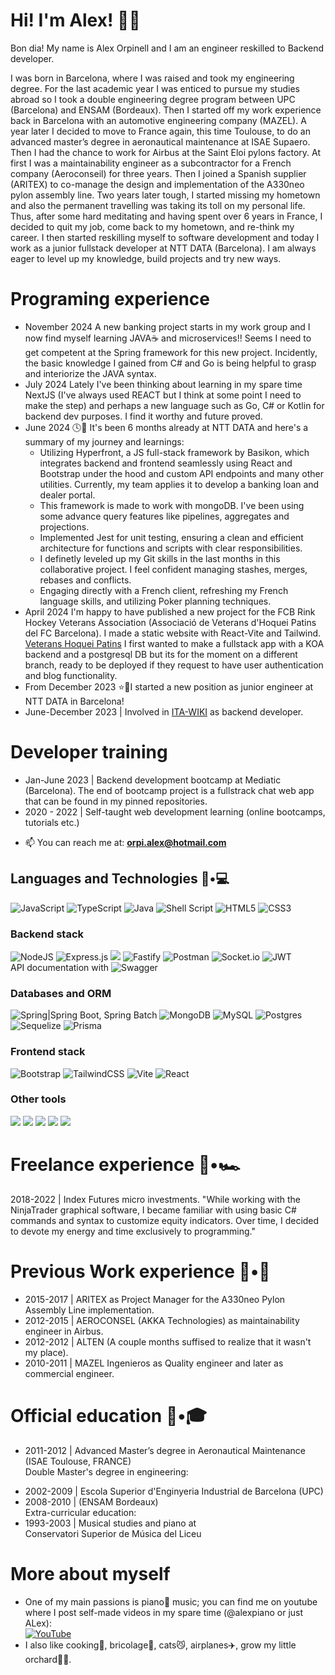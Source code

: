 # Hi! I'm Alex! 👋🏻

Bon dia! My name is Alex Orpinell and I am an engineer reskilled to Backend developer.

I was born in Barcelona, where I was raised and took my engineering degree. For the last academic year I was enticed to pursue my studies abroad so I took a double engineering degree program between UPC (Barcelona) and ENSAM (Bordeaux). Then I started off my work experience back in Barcelona with an automotive engineering company (MAZEL). A year later I decided to move to France again, this time Toulouse, to do an advanced master’s degree in aeronautical maintenance at ISAE Supaero. Then I had the chance to work for Airbus at the Saint Eloi pylons factory. At first I was a maintainability engineer as a subcontractor for a French company (Aeroconseil) for three years. Then I joined a Spanish supplier (ARITEX) to co-manage the design and implementation of the A330neo pylon assembly line. Two years later tough, I started missing my hometown and also the permanent travelling was taking its toll on my personal life. Thus, after some hard meditating and having spent over 6 years in France, I decided to quit my job, come back to my hometown, and re-think my career. I then started reskilling myself to software development and today I work as a junior fullstack developer at NTT DATA (Barcelona). I am always eager to level up my knowledge, build projects and try new ways.

# Programing experience
* November 2024 A new banking project starts in my work group and I now find myself learning JAVA☕ and microservices!! Seems I need to get competent at the Spring framework for this new project. Incidently, the basic knowledge I gained from C# and Go is being helpful to grasp and interiorize the JAVA syntax.
* July 2024 Lately I've been thinking about learning in my spare time NextJS (I've always used REACT but I think at some point I need to make the step) and perhaps a new language such as Go, C# or Kotlin for backend dev purposes. I find it worthy and future proved.
* June 2024 🕓📅 It's been 6 months already at NTT DATA and here's a summary of my journey and learnings:
  * Utilizing Hyperfront, a JS full-stack framework by Basikon, which integrates backend and frontend seamlessly using React and Bootstrap under the hood and custom API endpoints and many other utilities. Currently, my team applies it to develop a banking loan and dealer portal.
  * This framework is made to work with mongoDB. I've been using some advance query features like pipelines, aggregates and projections.
  * Implemented Jest for unit testing, ensuring a clean and efficient architecture for functions and scripts with clear responsibilities.
  * I definetly leveled up my Git skills in the last months in this collaborative project. I feel confident managing stashes, merges, rebases and conflicts.
  * Engaging directly with a French client, refreshing my French language skills, and utilizing Poker planning techniques.
* April 2024 I'm happy to have published a new project for the FCB Rink Hockey Veterans Association (Associació de Veterans d'Hoquei Patins del FC Barcelona). I made a static website with React-Vite and Tailwind. [Veterans Hoquei Patins](https://client-veterans-hoquei.onrender.com/) I first wanted to make a fullstack app with a KOA backend and a postgresql DB but its for the moment on a different branch, ready to be deployed if they request to have user authentication and blog functionality.
* From December 2023 ⭐🔋I started a new position as junior engineer at NTT DATA in Barcelona!<br>
* June-December 2023 | Involved in [ITA-WIKI](https://github.com/IT-Academy-BCN/ita-wiki) as backend developer.<br>
# Developer training
* Jan-June 2023 | Backend development bootcamp at Mediatic (Barcelona). The end of bootcamp project is a fullstrack chat web app that can be found in my pinned repositories.<br>
* 2020 - 2022 | Self-taught web development learning (online bootcamps, tutorials etc.)<br>
- 📫 You can reach me at: **orpi.alex@hotmail.com**
## Languages and Technologies 👦•💻
![JavaScript](https://img.shields.io/badge/javascript-%23323330.svg?style=for-the-badge&logo=javascript&logoColor=%23F7DF1E)
![TypeScript](https://img.shields.io/badge/typescript-%23007ACC.svg?style=for-the-badge&logo=typescript&logoColor=white)
![Java](https://img.shields.io/badge/java-%23ED8B00.svg?style=for-the-badge&logo=openjdk&logoColor=white)
![Shell Script](https://img.shields.io/badge/shell_script-%23121011.svg?style=for-the-badge&logo=gnu-bash&logoColor=white)
![HTML5](https://img.shields.io/badge/html5-%23E34F26.svg?style=for-the-badge&logo=html5&logoColor=white)
![CSS3](https://img.shields.io/badge/css3-%231572B6.svg?style=for-the-badge&logo=css3&logoColor=white)
### Backend stack
![NodeJS](https://img.shields.io/badge/node.js-6DA55F?style=for-the-badge&logo=node.js&logoColor=white)
![Express.js](https://img.shields.io/badge/express.js-%23404d59.svg?style=for-the-badge&logo=express&logoColor=%2361DAFB)
<img src="https://img.shields.io/badge/Nodejs-KOA-lightgrey"/>
![Fastify](https://img.shields.io/badge/fastify-%23000000.svg?style=for-the-badge&logo=fastify&logoColor=white)
![Postman](https://img.shields.io/badge/Postman-FF6C37?style=for-the-badge&logo=postman&logoColor=white)
![Socket.io](https://img.shields.io/badge/Socket.io-black?style=for-the-badge&logo=socket.io&badgeColor=010101)
![JWT](https://img.shields.io/badge/JWT-black?style=for-the-badge&logo=JSON%20web%20tokens)<br>
API documentation with ![Swagger](https://img.shields.io/badge/-Swagger-%23Clojure?style=for-the-badge&logo=swagger&logoColor=white)
### Databases and ORM
![Spring](https://img.shields.io/badge/spring-%236DB33F.svg?style=for-the-badge&logo=spring&logoColor=white)|Spring Boot, Spring Batch 
![MongoDB](https://img.shields.io/badge/MongoDB-%234ea94b.svg?style=for-the-badge&logo=mongodb&logoColor=white)
![MySQL](https://img.shields.io/badge/mysql-%2300f.svg?style=for-the-badge&logo=mysql&logoColor=white)
![Postgres](https://img.shields.io/badge/postgres-%23316192.svg?style=for-the-badge&logo=postgresql&logoColor=white)
![Sequelize](https://img.shields.io/badge/Sequelize-52B0E7?style=for-the-badge&logo=Sequelize&logoColor=white)
![Prisma](https://img.shields.io/badge/Prisma-3982CE?style=for-the-badge&logo=Prisma&logoColor=white)
### Frontend stack
![Bootstrap](https://img.shields.io/badge/bootstrap-%23563D7C.svg?style=for-the-badge&logo=bootstrap&logoColor=white)
![TailwindCSS](https://img.shields.io/badge/tailwindcss-%2338B2AC.svg?style=for-the-badge&logo=tailwind-css&logoColor=white)
![Vite](https://img.shields.io/badge/vite-%23646CFF.svg?style=for-the-badge&logo=vite&logoColor=white)
![React](https://img.shields.io/badge/react-%2320232a.svg?style=for-the-badge&logo=react&logoColor=%2361DAFB)
### Other tools
<img src="https://img.shields.io/badge/Jest-UnitTesting-red"/> <img src="https://img.shields.io/badge/Vitest-UnitTesting-yellowgreen"/> <img src="https://img.shields.io/badge/Zod-Validation-1B5461"/> <img src="https://img.shields.io/badge/Yup_Formik-Validation-blue"/> <img src="https://img.shields.io/badge/ExpressValidator-Validation-black"/>
# Freelance experience 👦•🏎️
2018-2022 | Index Futures micro investments. "While working with the NinjaTrader graphical software, I became familiar with using basic C# commands and syntax to customize equity indicators. Over time, I decided to devote my energy and time exclusively to programming."

# Previous Work experience 👦•🚅
* 2015-2017 | ARITEX as Project Manager for the A330neo Pylon Assembly Line implementation.
* 2012-2015 | AEROCONSEL (AKKA Technologies) as maintainability engineer in Airbus.
* 2012-2012 | ALTEN (A couple months suffised to realize that it wasn't my place).
* 2010-2011 | MAZEL Ingenieros as Quality engineer and later as commercial engineer.

# Official education 👦•🎓
* 2011-2012 | Advanced Master’s degree in Aeronautical Maintenance (ISAE Toulouse, FRANCE)<br>
  Double Master's degree in engineering:
- 2002-2009 | Escola Superior d'Enginyeria Industrial de Barcelona (UPC)
- 2008-2010 | (ENSAM Bordeaux)<br>
  Extra-curricular education:
- 1993-2003 | Musical studies and piano at <br>
  Conservatori Superior de Música del Liceu

# More about myself
* One of my main passions is piano🎹 music; you can find me on youtube where I post self-made videos in my spare time (@alexpiano or just ALex):<br> <a href="https://youtube.com/playlist?list=PLJVgEo4qcrfhPdfPICwGvXe90lb9M8dj-">![YouTube](https://img.shields.io/badge/YouTube-%23FF0000.svg?style=for-the-badge&logo=YouTube&logoColor=white)</a>
* I also like cooking🍜, bricolage🔨, cats😼, airplanes✈️, grow my little orchard🌱🌱.
